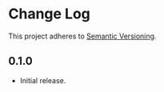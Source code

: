 # Change Log
This project adheres to [Semantic Versioning](http://semver.org/).
## 0.1.0
* Initial release.